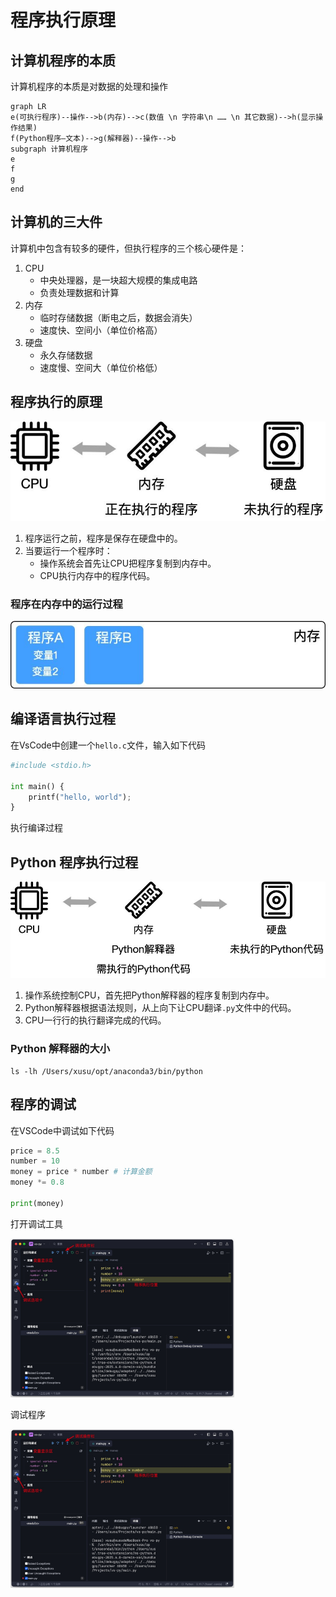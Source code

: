 

# 程序执行原理

## 计算机程序的本质

计算机程序的本质是对数据的处理和操作

```mermaid
graph LR
e(可执行程序)--操作-->b(内存)-->c(数值 \n 字符串\n …… \n 其它数据)-->h(显示操作结果)
f(Python程序—文本)-->g(解释器)--操作-->b
subgraph 计算机程序
e
f
g
end
```

## 计算机的三大件

计算机中包含有较多的硬件，但执行程序的三个核心硬件是：

1. CPU
   * 中央处理器，是一块超大规模的集成电路
   * 负责处理数据和计算
2. 内存
   * 临时存储数据（断电之后，数据会消失）
   * 速度快、空间小（单位价格高）
3. 硬盘
   * 永久存储数据
   * 速度慢、空间大（单位价格低）

## 程序执行的原理

![](https://raw.githubusercontent.com/hughxusu/lesson-py/develop/images/base/pppcHEV.jpg)

1. 程序运行之前，程序是保存在硬盘中的。
2. 当要运行一个程序时：
   * 操作系统会首先让CPU把程序复制到内存中。
   * CPU执行内存中的程序代码。

### 程序在内存中的运行过程

![](https://raw.githubusercontent.com/hughxusu/lesson-py/develop/images/base/pppcq4U.jpg)

## 编译语言执行过程

在VsCode中创建一个`hello.c`文件，输入如下代码

```python
#include <stdio.h>

int main() {
    printf("hello, world");
}
```

执行编译过程

## Python 程序执行过程

![](https://raw.githubusercontent.com/hughxusu/lesson-py/develop/images/base/pppcX34.jpg)

1. 操作系统控制CPU，首先把Python解释器的程序复制到内存中。
2. Python解释器根据语法规则，从上向下让CPU翻译`.py`文件中的代码。
3. CPU一行行的执行翻译完成的代码。

### Python 解释器的大小

```shell
ls -lh /Users/xusu/opt/anaconda3/bin/python
```

## 程序的调试

在VSCode中调试如下代码

```python
price = 8.5
number = 10
money = price * number # 计算金额
money *= 0.8

print(money)
```

打开调试工具

<img src="https://raw.githubusercontent.com/hughxusu/lesson-py/develop/images/base/Xnip2025-05-13_16-19-16.jpg" style="zoom:35%;" />

调试程序

<img src="https://raw.githubusercontent.com/hughxusu/lesson-py/develop/images/base/Xnip2025-05-13_16-19-16.jpg" style="zoom:35%;" />